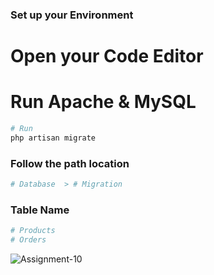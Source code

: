 ### Set up your Environment
# Open your Code Editor
# Run Apache & MySQL

```bash
# Run
php artisan migrate
```
### Follow the path location

```bash
# Database  > # Migration
```

### Table Name
```bash
# Products
# Orders
```
![Assignment-10](https://github.com/Limon714/MigrationAssignment/assets/72975868/4691c1ba-78c7-4414-8e73-ca9dd563d523)
